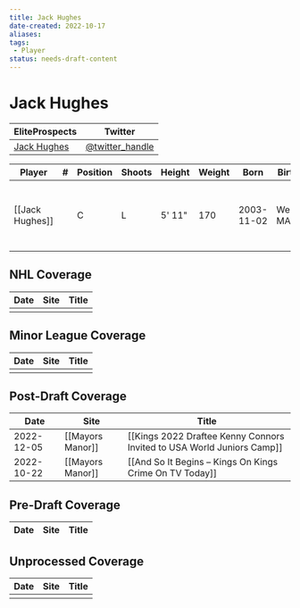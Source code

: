 ```yaml
---
title: Jack Hughes
date-created: 2022-10-17
aliases: 
tags:
 - Player
status: needs-draft-content
---
```


# Jack Hughes

| EliteProspects                                                          | Twitter                                 |
| ----------------------------------------------------------------------- | --------------------------------------- |
| [Jack Hughes](https://www.eliteprospects.com/player/617526/jack-hughes) | [@twitter_handle](https://twitter.com/) |

| Player          | \#  | Position | Shoots | Height | Weight | Born       | Birthplace        | Draft                       |
| --------------- | --- | -------- | ------ | ------ | ------ | ---------- | ----------------- | --------------------------- |
| [[Jack Hughes]] |     | C        | L      | 5' 11" | 170    | 2003-11-02 | Westwood, MA, USA | LAK 2nd RD 2022, 51 overall | 



## NHL  Coverage
| Date | Site | Title |
| ---- | ---- | ----- |
|      |      |       |



## Minor League Coverage
| Date | Site | Title |
| ---- | ---- | ----- |
|      |      |       |



## Post-Draft Coverage
| Date       | Site             | Title                                                                  |
| ---------- | ---------------- | ---------------------------------------------------------------------- |
| 2022-12-05 | [[Mayors Manor]] | [[Kings 2022 Draftee Kenny Connors Invited to USA World Juniors Camp]] |
| 2022-10-22 | [[Mayors Manor]] | [[And So It Begins – Kings On Kings Crime On TV Today]]                |



## Pre-Draft Coverage
| Date       | Site                  | Title                                                                                                                          |
| ---------- | --------------------- | ------------------------------------------------------------------------------------------------------------------------------ |


## Unprocessed Coverage
| Date | Site | Title |
| ---- | ---- | ----- |
|      |      |       |
